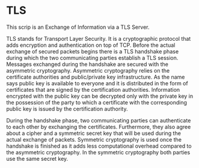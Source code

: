 # TLS
This scrip is an Exchange of Information via a TLS Server.

TLS stands for Transport Layer Security. It is a cryptographic protocol that adds encryption and authentication on top of TCP. Before the actual exchange of secured packets begins there is a TLS handshake phase during which the two communicating parties establish a TLS session. Messages exchanged during the handshake are secured with the asymmetric cryptography. Asymmetric cryptography relies on the certificate authorities and public/private key infrastructure. As the name says public key is available to everyone and it is distributed in the form of certificates that are signed by the certification authorities. Information encrypted with the public key can be decrypted only with the private key in the possession of the party to which a certificate with the corresponding public key is issued by the certification authority.

During the handshake phase, two communicating parties can authenticate to each other by exchanging the certificates. Furthermore, they also agree about a cipher and a symmetric secret key that will be used during the actual exchange of packets. Symmetric cryptography is used once the handshake is finished as it adds less computational overhead compared to the asymmetric cryptography. In the symmetric cryptography both parties use the same secret key.
